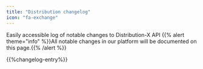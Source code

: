 ```yaml
---
title: "Distribution changelog"
icon: "fa-exchange"
---
```


Easily accessible log of notable changes to Distribution-X API
{{% alert theme="info" %}}All notable changes in our platform will be documented on this page.{{% /alert %}}

{{%changelog-entry%}}